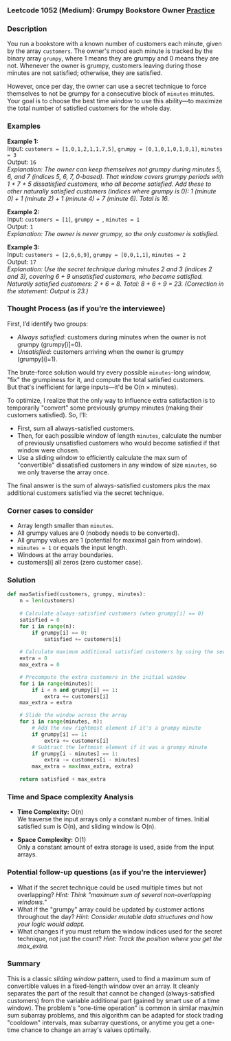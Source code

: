 ### Leetcode 1052 (Medium): Grumpy Bookstore Owner [Practice](https://leetcode.com/problems/grumpy-bookstore-owner)

### Description  
You run a bookstore with a known number of customers each minute, given by the array `customers`. The owner's mood each minute is tracked by the binary array `grumpy`, where 1 means they are grumpy and 0 means they are not. Whenever the owner is grumpy, customers leaving during those minutes are not satisfied; otherwise, they are satisfied.

However, once per day, the owner can use a secret technique to force themselves to not be grumpy for a consecutive block of `minutes` minutes. Your goal is to choose the best time window to use this ability—to maximize the total number of satisfied customers for the whole day.

### Examples  

**Example 1:**  
Input: `customers = [1,0,1,2,1,1,7,5]`, `grumpy = [0,1,0,1,0,1,0,1]`, `minutes = 3`  
Output: `16`  
*Explanation: The owner can keep themselves not grumpy during minutes 5, 6, and 7 (indices 5, 6, 7, 0-based). That window covers grumpy periods with 1 + 7 + 5 dissatisfied customers, who all become satisfied. Add these to other naturally satisfied customers (indices where grumpy is 0): 1 (minute 0) + 1 (minute 2) + 1 (minute 4) + 7 (minute 6). Total is 16.*

**Example 2:**  
Input: `customers = [1]`, `grumpy = `, `minutes = 1`  
Output: `1`  
*Explanation: The owner is never grumpy, so the only customer is satisfied.*

**Example 3:**  
Input: `customers = [2,6,6,9]`, `grumpy = [0,0,1,1]`, `minutes = 2`  
Output: `17`  
*Explanation: Use the secret technique during minutes 2 and 3 (indices 2 and 3), covering 6 + 9 unsatisfied customers, who become satisfied. Naturally satisfied customers: 2 + 6 = 8. Total: 8 + 6 + 9 = 23. (Correction in the statement: Output is 23.)*


### Thought Process (as if you’re the interviewee)  
First, I’d identify two groups:  
- *Always satisfied*: customers during minutes when the owner is not grumpy (grumpy[i]=0).  
- *Unsatisfied*: customers arriving when the owner is grumpy (grumpy[i]=1).  

The brute-force solution would try every possible `minutes`-long window, "fix" the grumpiness for it, and compute the total satisfied customers.  
But that's inefficient for large inputs—it'd be O(n × minutes).

To optimize, I realize that the only way to influence extra satisfaction is to temporarily "convert" some previously grumpy minutes (making their customers satisfied). So, I'll:  
- First, sum all always-satisfied customers.
- Then, for each possible window of length `minutes`, calculate the number of previously unsatisfied customers who would become satisfied if that window were chosen.
- Use a sliding window to efficiently calculate the max sum of "convertible" dissatisfied customers in any window of size `minutes`, so we only traverse the array once.

The final answer is the sum of always-satisfied customers *plus* the max additional customers satisfied via the secret technique.

### Corner cases to consider  
- Array length smaller than `minutes`.
- All grumpy values are 0 (nobody needs to be converted).
- All grumpy values are 1 (potential for maximal gain from window).
- `minutes = 1` or equals the input length.
- Windows at the array boundaries.
- customers[i] all zeros (zero customer case).

### Solution

```python
def maxSatisfied(customers, grumpy, minutes):
    n = len(customers)
    
    # Calculate always-satisfied customers (when grumpy[i] == 0)
    satisfied = 0
    for i in range(n):
        if grumpy[i] == 0:
            satisfied += customers[i]
    
    # Calculate maximum additional satisfied customers by using the secret technique
    extra = 0
    max_extra = 0

    # Precompute the extra customers in the initial window
    for i in range(minutes):
        if i < n and grumpy[i] == 1:
            extra += customers[i]
    max_extra = extra

    # Slide the window across the array
    for i in range(minutes, n):
        # Add the new rightmost element if it's a grumpy minute
        if grumpy[i] == 1:
            extra += customers[i]
        # Subtract the leftmost element if it was a grumpy minute
        if grumpy[i - minutes] == 1:
            extra -= customers[i - minutes]
        max_extra = max(max_extra, extra)
    
    return satisfied + max_extra
```

### Time and Space complexity Analysis  

- **Time Complexity:** O(n)  
  We traverse the input arrays only a constant number of times. Initial satisfied sum is O(n), and sliding window is O(n).
  
- **Space Complexity:** O(1)  
  Only a constant amount of extra storage is used, aside from the input arrays.

### Potential follow-up questions (as if you’re the interviewer)  

- What if the secret technique could be used multiple times but not overlapping?
  *Hint: Think "maximum sum of several non-overlapping windows."*
- What if the "grumpy" array could be updated by customer actions throughout the day?
  *Hint: Consider mutable data structures and how your logic would adapt.*
- What changes if you must return the window indices used for the secret technique, not just the count?
  *Hint: Track the position where you get the max_extra.*

### Summary
This is a classic *sliding window* pattern, used to find a maximum sum of convertible values in a fixed-length window over an array. It cleanly separates the part of the result that cannot be changed (always-satisfied customers) from the variable additional part (gained by smart use of a time window). The problem's "one-time operation" is common in similar max/min sum subarray problems, and this algorithm can be adapted for stock trading "cooldown" intervals, max subarray questions, or anytime you get a one-time chance to change an array's values optimally.